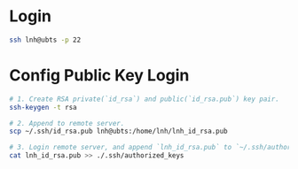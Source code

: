 # Login

```sh
ssh lnh@ubts -p 22
```

# Config Public Key Login

```sh
# 1. Create RSA private(`id_rsa`) and public(`id_rsa.pub`) key pair.
ssh-keygen -t rsa

# 2. Append to remote server.
scp ~/.ssh/id_rsa.pub lnh@ubts:/home/lnh/lnh_id_rsa.pub

# 3. Login remote server, and append `lnh_id_rsa.pub` to `~/.ssh/authorized_keys`.
cat lnh_id_rsa.pub >> ./.ssh/authorized_keys
```
